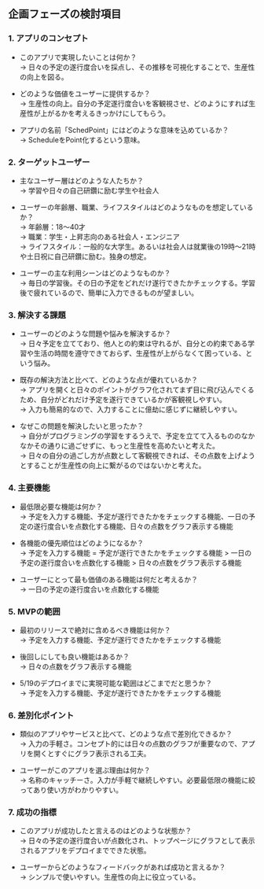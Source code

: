 ## 企画フェーズの検討項目
### 1. アプリのコンセプト
- このアプリで実現したいことは何か？  
  → 日々の予定の遂行度合いを採点し、その推移を可視化することで、生産性の向上を図る。  
  
- どのような価値をユーザーに提供するか？  
  → 生産性の向上。自分の予定遂行度合いを客観視させ、どのようにすれば生産性が上がるかを考えるきっかけにしてもらう。  
  
- アプリの名前「SchedPoint」にはどのような意味を込めているか？  
  → ScheduleをPoint化するという意味。  
  
  
### 2. ターゲットユーザー
- 主なユーザー層はどのような人たちか？  
  → 学習や日々の自己研鑽に励む学生や社会人  
  
- ユーザーの年齢層、職業、ライフスタイルはどのようなものを想定しているか？  
  → 年齢層：18〜40才  
  → 職業：学生・上昇志向のある社会人・エンジニア  
  → ライフスタイル：一般的な大学生。あるいは社会人は就業後の19時〜21時や土日祝に自己研鑽に励む。独身の想定。  

- ユーザーの主な利用シーンはどのようなものか？  
  → 毎日の学習後。その日の予定をどれだけ遂行できたかチェックする。学習後で疲れているので、簡単に入力できるものが望ましい。  
  
  
### 3. 解決する課題
- ユーザーのどのような問題や悩みを解決するか？  
  → 日々予定を立てており、他人との約束は守れるが、自分との約束である学習や生活の時間を遵守できておらず、生産性が上がらなくて困っている、という悩み。  
  
- 既存の解決方法と比べて、どのような点が優れているか？  
  → アプリを開くと日々のポイントがグラフ化されてまず目に飛び込んでくるため、自分がどれだけ予定を遂行できているかが客観視しやすい。  
  → 入力も簡易的なので、入力することに億劫に感じずに継続しやすい。  
  
- なぜこの問題を解決したいと思ったか？  
  → 自分がプログラミングの学習をするうえで、予定を立てて入るもののなかなかその通りに過ごせずに、もっと生産性を高めたいと考えた。  
  → 日々の自分の過ごし方が点数として客観視できれば、その点数を上げようとすることが生産性の向上に繋がるのではないかと考えた。  
  
  
### 4. 主要機能
- 最低限必要な機能は何か？  
  → 予定を入力する機能、予定が遂行できたかをチェックする機能、一日の予定の遂行度合いを点数化する機能、日々の点数をグラフ表示する機能  
  
- 各機能の優先順位はどのようになるか？  
  → 予定を入力する機能 = 予定が遂行できたかをチェックする機能 > 一日の予定の遂行度合いを点数化する機能 > 日々の点数をグラフ表示する機能  
  
- ユーザーにとって最も価値のある機能は何だと考えるか？  
  → 一日の予定の遂行度合いを点数化する機能  
  
  
### 5. MVPの範囲
- 最初のリリースで絶対に含めるべき機能は何か？  
  → 予定を入力する機能、予定が遂行できたかをチェックする機能  
  
- 後回しにしても良い機能はあるか？  
  → 日々の点数をグラフ表示する機能  
  
- 5/19のデプロイまでに実現可能な範囲はどこまでだと思うか？  
  → 予定を入力する機能、予定が遂行できたかをチェックする機能  
  
### 6. 差別化ポイント
- 類似のアプリやサービスと比べて、どのような点で差別化できるか？  
  → 入力の手軽さ。コンセプト的には日々の点数のグラフが重要なので、アプリを開くとすぐにグラフ表示される工夫。  
  
- ユーザーがこのアプリを選ぶ理由は何か？  
  → 名称のキャッチーさ。入力が手軽で継続しやすい。必要最低限の機能に絞ってあり使い方がわかりやすい。  
  
  
### 7. 成功の指標
- このアプリが成功したと言えるのはどのような状態か？  
  → 日々の予定の遂行度合いが点数化され、トップページにグラフとして表示されるアプリをデプロイまでできた状態。  
  
- ユーザーからどのようなフィードバックがあれば成功と言えるか？  
  → シンプルで使いやすい。生産性の向上に役立っている。  
